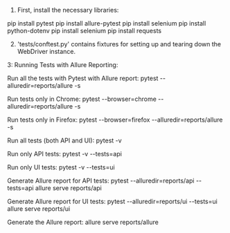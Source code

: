 1. First, install the necessary libraries:

pip install pytest
pip install allure-pytest
pip install selenium
pip install python-dotenv
pip install selenium
pip install requests

2. 'tests/conftest.py' contains fixtures for setting up and tearing down the WebDriver instance.

3: Running Tests with Allure Reporting:

Run all the tests with Pytest with Allure report:
pytest --alluredir=reports/allure -s

Run tests only in Chrome:
pytest --browser=chrome --alluredir=reports/allure -s

Run tests only in Firefox:
pytest --browser=firefox --alluredir=reports/allure -s

Run all tests (both API and UI):
pytest -v

Run only API tests:
pytest -v --tests=api

Run only UI tests:
pytest -v --tests=ui

Generate Allure report for API tests:
pytest --alluredir=reports/api --tests=api
allure serve reports/api

Generate Allure report for UI tests:
pytest --alluredir=reports/ui --tests=ui
allure serve reports/ui

Generate the Allure report:
allure serve reports/allure
